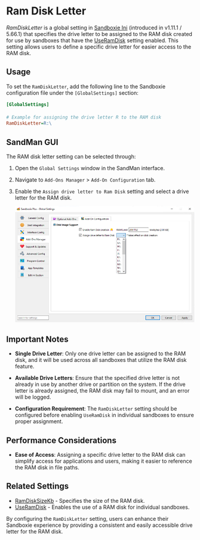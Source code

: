 # Ram Disk Letter

_RamDiskLetter_ is a global setting in [Sandboxie Ini](SandboxieIni.md) (introduced in v1.11.1 / 5.66.1) that specifies the drive letter to be assigned to the RAM disk created for use by sandboxes that have the [UseRamDisk](UseRamDisk.md) setting enabled. This setting allows users to define a specific drive letter for easier access to the RAM disk.

## Usage

To set the `RamDiskLetter`, add the following line to the Sandboxie configuration file under the `[GlobalSettings]` section:

```ini
[GlobalSettings]

# Example for assigning the drive letter R to the RAM disk
RamDiskLetter=R:\
```

## SandMan GUI

The RAM disk letter setting can be selected through:

1. Open the `Global Settings` window in the SandMan interface.
2. Navigate to `Add-Ons Manager` > `Add-On Configuration` tab.
3. Enable the `Assign drive letter to Ram Disk` setting and select a drive letter for the RAM disk.

    ![Ram Disk Letter](../Media/UseRamDisk3.png)

## Important Notes

- **Single Drive Letter**: Only one drive letter can be assigned to the RAM disk, and it will be used across all sandboxes that utilize the RAM disk feature.

- **Available Drive Letters**: Ensure that the specified drive letter is not already in use by another drive or partition on the system. If the drive letter is already assigned, the RAM disk may fail to mount, and an error will be logged.

- **Configuration Requirement**: The `RamDiskLetter` setting should be configured before enabling `UseRamDisk` in individual sandboxes to ensure proper assignment.

## Performance Considerations

- **Ease of Access**: Assigning a specific drive letter to the RAM disk can simplify access for applications and users, making it easier to reference the RAM disk in file paths.

## Related Settings

- [RamDiskSizeKb](RamDiskSizeKb.md) - Specifies the size of the RAM disk.
- [UseRamDisk](UseRamDisk.md) - Enables the use of a RAM disk for individual sandboxes.

By configuring the `RamDiskLetter` setting, users can enhance their Sandboxie experience by providing a consistent and easily accessible drive letter for the RAM disk.